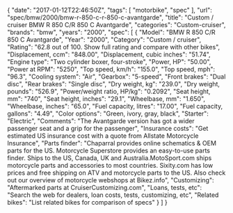 {
    "date": "2017-01-12T22:46:50Z",
    "tags": [
        "motorbike",
        "spec"
    ],
    "url": "spec\/bmw\/2000\/bmw-r-850-c-r-850-c-avantgarde",
    "title": "Custom \/ cruiser BMW R 850 C\/R 850 C Avantgarde",
    "categories": "Custom-cruiser",
    "brands": "bmw",
    "years": "2000",
    "spec": [
        {
            "Model": "BMW R 850 C\/R 850 C Avantgarde",
            "Year": "2000",
            "Category": "Custom \/ cruiser",
            "Rating": "62.8 out of 100. Show full rating and compare with other bikes",
            "Displacement, ccm": "848.00",
            "Displacement, cubic inches": "51.74",
            "Engine type": "Two cylinder boxer, four-stroke",
            "Power, HP": "50.00",
            "Power at RPM": "5250",
            "Top speed, km\/h": "155.0",
            "Top speed, mph": "96.3",
            "Cooling system": "Air",
            "Gearbox": "5-speed",
            "Front brakes": "Dual disc",
            "Rear brakes": "Single disc",
            "Dry weight, kg": "239.0",
            "Dry weight, pounds": "526.9",
            "Power\/weight ratio, HP\/kg": "0.2092",
            "Seat height, mm": "740",
            "Seat height, inches": "29.1",
            "Wheelbase, mm": "1.650",
            "Wheelbase, inches": "65.0",
            "Fuel capacity, litres": "17.00",
            "Fuel capacity, gallons": "4.49",
            "Color options": "Green, ivory, gray, black",
            "Starter": "Electric",
            "Comments": "The Avantgarde version has got a wider passenger seat and a grip for the passenger",
            "Insurance costs": "Get estimated US insurance cost with a quote from Allstate Motorcycle Insurance",
            "Parts finder": "Chaparral provides online schematics & OEM parts for the US.   Motorcycle Superstore provides an easy-to-use parts finder. Ships to the US, Canada, UK and Australia.MotoSport.com ships motorcycle parts and accessories to most countries.    Sixity.com has low prices and free shipping on ATV and motorcycle parts to the US. Also check out our overview of motorcycle webshops at Bikez.info",
            "Customizing": "Aftermarked parts at CruiserCustomizing.com",
            "Loans, tests, etc": "Search the web for dealers, loan costs, tests, customizing, etc",
            "Related bikes": "List related bikes for comparison of specs"
        }
    ]
}
